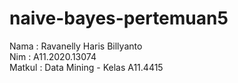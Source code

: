 # naive-bayes-pertemuan5

Nama : Ravanelly Haris Billyanto<br>
Nim  : A11.2020.13074<br>
Matkul  : Data Mining -  Kelas A11.4415 <br>
